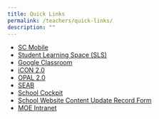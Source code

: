 ```yaml
---
title: Quick Links
permalink: /teachers/quick-links/
description: ""
---
```

<ul>
<li><a href="https://scmobile.moe.edu.sg/login" target="_blank" rel="noopener">SC Mobile</a></li>
<li><a href="https://vle.learning.moe.edu.sg/login" target="_blank" rel="noopener">Student Learning Space (SLS)</a></li>
<li><a href="https://classroom.google.com" target="_blank" rel="noopener">Google Classroom</a></li>
<li><a href="https://icon.moe.edu.sg/" target="_blank" rel="noopener">iCON 2.0</a></li>
<li><a href="https://idm.opal2.moe.edu.sg/account/login?returnUrl=%2F" target="_blank" rel="noopener">OPAL 2.0</a></li>
<li><a href="https://www.seab.gov.sg/" target="_blank" rel="noopener">SEAB</a></li>
<li><a href="http://schoolcockpit.moe.gov.sg/" target="_blank" rel="noopener">School Cockpit</a></li>
<li><a href="https://form.gov.sg/61e955db679496001461b485" target="_blank" rel="noopener">School Website Content Update Record Form</a></li>
<li><a href="https://intranet.moe.gov.sg/" target="_blank" rel="noopener">MOE Intranet</a></li></ul>